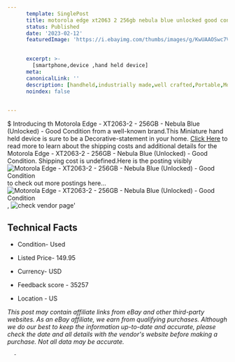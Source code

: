 ```yaml
---
      template: SinglePost
      title: motorola edge xt2063 2 256gb nebula blue unlocked good condition
      status: Published
      date: '2023-02-12'
      featuredImage: 'https://i.ebayimg.com/thumbs/images/g/KwUAAOSwc7VjoIqV/s-l225.jpg'
       

      excerpt: >-
        [smartphone,device ,hand held device]
      meta:
      canonicalLink: ''
      description: [handheld,industrially made,well crafted,Portable,Mobile,Compact,Convenient,Lightweight,Maneuverable,Man-portable,Miniature,Carriable,Hand-held,Light,Holdable,Transportable,Mobile device,Pocket-sized,On-the-go,Wireless,Cordless,Compact size,Convenient size, smartphone,device ,hand held device]
      noindex: false
      

---
```

$
      Introducing th Motorola  Edge - XT2063-2 -  256GB - Nebula Blue (Unlocked) - Good Condition from a well-known brand.This Miniature hand held device is sure to be a Decorative-statement in your home. [Click Here](https://www.ebay.com/itm/155353626551?hash=item242bcc37b7%3Ag%3AKwUAAOSwc7VjoIqV&mkevt=1&mkcid=1&mkrid=711-53200-19255-0&campid=%253CePNCampaignId%253E&customid=%253CreferenceId%253E&toolid=10049) to read more to learn about the shipping costs and additional details for the Motorola  Edge - XT2063-2 -  256GB - Nebula Blue (Unlocked) - Good Condition. Shipping cost is undefined.Here is the posting visibly ![Motorola  Edge - XT2063-2 -  256GB - Nebula Blue (Unlocked) - Good Condition](https://i.ebayimg.com/thumbs/images/g/KwUAAOSwc7VjoIqV/s-l225.jpg) to check out more postings here... ![Motorola  Edge - XT2063-2 -  256GB - Nebula Blue (Unlocked) - Good Condition](https://i.ebayimg.com/images/g/KwUAAOSwc7VjoIqV/s-l1600.jpg), ![check vendor page](https://origin-galleryplus.ebayimg.com/ws/web/155353626551_2_0_1/225x225.jpg)'

      

 ## Technical Facts 



     
      

 - Condition- Used 


      

 - Listed Price- 149.95 


      

 - Currency- USD 


      

 - Feedback score - 35257 


      

 - Location - US 


      
      

 *_This post may contain affiliate links from eBay and other third-party websites. As an eBay affiliate, we earn from qualifying purchases. Although we do our best to keep the information up-to-date and accurate, please check the date and all details with the vendor's website before making a purchase. Not all data may be accurate._*




      -
